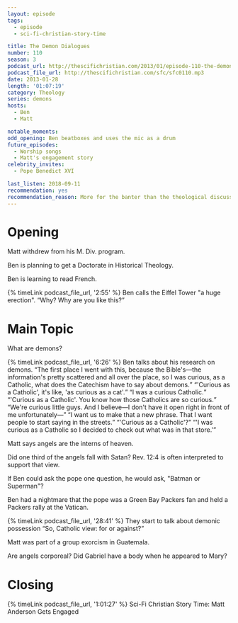 ```yaml
---
layout: episode
tags:
  - episode
  - sci-fi-christian-story-time

title: The Demon Dialogues
number: 110
season: 3
podcast_url: http://thescifichristian.com/2013/01/episode-110-the-demon-dialogues/
podcast_file_url: http://thescifichristian.com/sfc/sfc0110.mp3
date: 2013-01-28
length: '01:07:19'
category: Theology
series: demons
hosts:
  - Ben
  - Matt

notable_moments:
odd_opening: Ben beatboxes and uses the mic as a drum
future_episodes:
  - Worship songs
  - Matt's engagement story
celebrity_invites: 
  - Pope Benedict XVI

last_listen: 2018-09-11
recommendation: yes
recommendation_reason: More for the banter than the theological discussion.
---
```

# Opening
Matt withdrew from his M. Div. program.

Ben is planning to get a Doctorate in Historical Theology.

Ben is learning to read French.

<div class="quote">
  {% timeLink podcast_file_url, '2:55' %}
  <span class="quote-context is-size-6">Ben calls the Eiffel Tower "a huge erection".</span>
  <q class="matt">Why? Why are you like this?</q>
</div>


# Main Topic
What are demons? 

<div class="quote">
  {% timeLink podcast_file_url, '6:26' %}
  <span class="quote-context is-size-6">Ben talks about his research on demons.</span>
  <q class="ben">The first place I went with this, because the Bible's—the information's pretty scattered and all over the place, so I was curious, as a Catholic, what does the Catechism have to say about demons.</q>
  <q class="matt">'Curious as a Catholic', it's like, 'as curious as a cat'.</q>
  <q class="ben">I was a curious Catholic.</q>
  <q class="matt">'Curious as a Catholic'. You know how those Catholics are so curious.</q>
  <q class="ben">We're curious little guys. And I believe—I don't have it open right in front of me unfortunately—</q>
  <q class="matt">I want us to make that a new phrase. That I want people to start saying in the streets.</q>
  <q class="ben">'Curious as a Catholic'?</q>
  <q class="matt">'I was curious as a Catholic so I decided to check out what was in that store.'</q>
</div>

Matt says angels are the interns of heaven. 

Did one third of the angels fall with Satan? Rev. 12:4 is often interpreted to support that view. 

If Ben could ask the pope one question, he would ask, "Batman or Superman"? 

Ben had a nightmare that the pope was a Green Bay Packers fan and held a Packers rally at the Vatican. 

<div class="quote">
  {% timeLink podcast_file_url, '28:41' %}
  <span class="quote-context is-size-6">They start to talk about demonic possession</span>
  <q class="matt">So, Catholic view: for or against?</q>
</div>

Matt was part of a group exorcism in Guatemala. 

Are angels corporeal? Did Gabriel have a body when he appeared to Mary? 



# Closing
{% timeLink podcast_file_url, '1:01:27' %} Sci-Fi Christian Story Time: Matt Anderson Gets Engaged